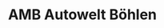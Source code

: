 ---
title: "AMB Autowelt Böhlen"
url: /boehlen/amb-autowelt-boehlen-roethaer-strasse/
shop: Autowerkstatt
---